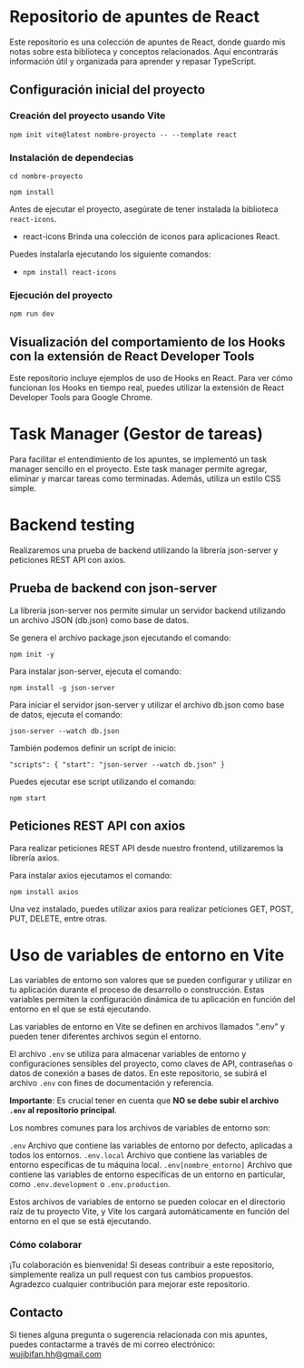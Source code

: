 # Repositorio de apuntes de React

Este repositorio es una colección de apuntes de React, donde guardo mis notas sobre esta biblioteca y conceptos relacionados. Aquí encontrarás información útil y organizada para aprender y repasar TypeScript.

## Configuración inicial del proyecto

### Creación del proyecto usando Vite

`npm init vite@latest nombre-proyecto -- --template react`

### Instalación de dependecias

`cd nombre-proyecto`

`npm install`

Antes de ejecutar el proyecto, asegúrate de tener instalada la biblioteca `react-icons`.

- react-icons Brinda una colección de iconos para aplicaciones React.

Puedes instalarla ejecutando los siguiente comandos:

- `npm install react-icons`

### Ejecución del proyecto

`npm run dev`

## Visualización del comportamiento de los Hooks con la extensión de React Developer Tools

Este repositorio incluye ejemplos de uso de Hooks en React. Para ver cómo funcionan los Hooks en tiempo real, puedes utilizar la extensión de React Developer Tools para Google Chrome.

# Task Manager (Gestor de tareas)
Para facilitar el entendimiento de los apuntes, se implementó un task manager sencillo en el proyecto. Este task manager permite agregar, eliminar y marcar tareas como terminadas. Además, utiliza un estilo CSS simple.

# Backend testing

 Realizaremos una prueba de backend utilizando la librería json-server y peticiones REST API con axios.

## Prueba de backend con json-server

La librería json-server nos permite simular un servidor backend utilizando un archivo JSON (db.json) como base de datos.

Se genera el archivo package.json ejecutando el comando:

`npm init -y`

Para instalar json-server, ejecuta el comando:

`npm install -g json-server`

Para iniciar el servidor json-server y utilizar el archivo db.json como base de datos, ejecuta el comando:

`json-server --watch db.json`

También podemos definir un script de inicio:

`"scripts": {
    "start": "json-server --watch db.json"
}`

Puedes ejecutar ese script utilizando el comando:

`npm start`

## Peticiones REST API con axios
Para realizar peticiones REST API desde nuestro frontend, utilizaremos la librería axios.

Para instalar axios ejecutamos el comando:

`npm install axios`

Una vez instalado, puedes utilizar axios para realizar peticiones GET, POST, PUT, DELETE, entre otras.

# Uso de variables de entorno en Vite

Las variables de entorno son valores que se pueden configurar y utilizar en tu aplicación durante el proceso de desarrollo o construcción. Estas variables permiten la configuración dinámica de tu aplicación en función del entorno en el que se está ejecutando.

Las variables de entorno en Vite se definen en archivos llamados ".env" y pueden tener diferentes archivos según el entorno. 

El archivo `.env` se utiliza para almacenar variables de entorno y configuraciones sensibles del proyecto, como claves de API, contraseñas o datos de conexión a bases de datos. En este repositorio, se subirá el archivo `.env` con fines de documentación y referencia.

**Importante**: Es crucial tener en cuenta que **NO se debe subir el archivo `.env` al repositorio principal**.

Los nombres comunes para los archivos de variables de entorno son:

`.env` Archivo que contiene las variables de entorno por defecto, aplicadas a todos los entornos.
`.env.local` Archivo que contiene las variables de entorno específicas de tu máquina local.
`.env[nombre_entorno]` Archivo que contiene las variables de entorno específicas de un entorno en particular, como `.env.development` o `.env.production`.

Estos archivos de variables de entorno se pueden colocar en el directorio raíz de tu proyecto Vite, y Vite los cargará automáticamente en función del entorno en el que se está ejecutando.

### Cómo colaborar

¡Tu colaboración es bienvenida! Si deseas contribuir a este repositorio, simplemente realiza un pull request con tus cambios propuestos. Agradezco cualquier contribución para mejorar este repositorio.

## Contacto

Si tienes alguna pregunta o sugerencia relacionada con mis apuntes, puedes contactarme a través de mi correo electrónico: [wujibifan.hh@gmail.com](mailto:wujibifan.hh@gmail.com)
